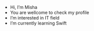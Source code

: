- Hi, I’m Misha
- You are wellcome to check my profile
- I’m interested in IT field
- I’m currently learning Swift

<!---
Mikedev33/Mikedev33 is a ✨ special ✨ repository because its `README.md` (this file) appears on your GitHub profile.
You can click the Preview link to take a look at your changes.
--->
